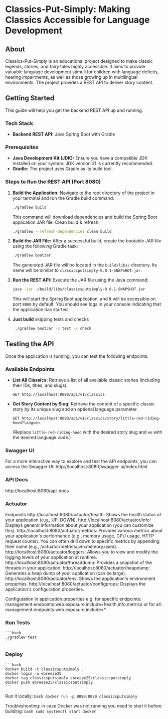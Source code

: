 # Classics-Put-Simply: Making Classics Accessible for Language Development

## About

Classics-Put-Simply is an educational project designed to make classic legends, stories, and fairy tales highly accessible. 
It aims to provide valuable language development stimuli for children with language deficits, hearing impairments, as well as those growing up in multilingual environments. 
The project provides a REST API to deliver story content.

## Getting Started

This guide will help you get the backend REST API up and running.

### Tech Stack

* **Backend REST API:** Java Spring Boot with Gradle

### Prerequisites

* **Java Development Kit (JDK):** Ensure you have a compatible JDK installed on your system. JDK version 21 is currently recommended.
* **Gradle:** The project uses Gradle as its build tool.

### Steps to Run the REST API (Port 8080)

1.  **Build the Application:**
    Navigate to the root directory of the project in your terminal and run the Gradle build command:

    ```bash
    ./gradlew build
    ```
    This command will download dependencies and build the Spring Boot application JAR file.
    Clean build & refresh:
    ```bash
    ./gradlew --refresh-dependencies clean build
    ```

2.  **Build the JAR File:**
    After a successful build, create the bootable JAR file using the following Gradle task:

    ```bash
    ./gradlew bootJar
    ```

    The generated JAR file will be located in the `build/libs/` directory. Its name will be similar to `classicsputsimply-0.0.1-SNAPSHOT.jar`.

3.  **Run the REST API:**
    Execute the JAR file using the Java command:

    ```bash
    java -jar ./build/libs/classicsputsimply-0.0.1-SNAPSHOT.jar
    ```

    This will start the Spring Boot application, and it will be accessible on port `8080` by default. 
You should see logs in your console indicating that the application has started.

4. **Just build** skipping tests and checks
   ```bash
    ./gradlew bootJar -x test -x check

    ```

## Testing the API

Once the application is running, you can test the following endpoints:

### Available Endpoints

* **List All Classics:** Retrieve a list of all available classic stories (including their IDs, titles, and slugs).
    ```
    GET http://localhost:8080/api/v1/classics
    ```

* **Get Story Content by Slug:** Retrieve the content of a specific classic story by its unique slug and an optional language parameter.
    ```
    GET http://localhost:8080/api/v1/classics/story/little-red-riding-hood?lang=en
    ```
  (Replace `little-red-riding-hood` with the desired story slug and `en` with the desired language code.)

### Swagger UI

For a more interactive way to explore and test the API endpoints, you can access the Swagger UI:
http://localhost:8080/swagger-ui/index.html

### API Docs

http://localhost:8080/api-docs

### Actuator
Endpoints
http://localhost:8080/actuator/health: Shows the health status of your application (e.g., UP, DOWN).
http://localhost:8080/actuator/info: Displays general information about your application (you can customize this).
http://localhost:8080/actuator/metrics: Provides various metrics about your application's performance (e.g., memory usage, CPU usage, HTTP request counts). You can often drill down to specific metrics by appending their name (e.g., /actuator/metrics/jvm.memory.used).
http://localhost:8080/actuator/loggers: Allows you to view and modify the logging levels of your application at runtime.
http://localhost:8080/actuator/threaddump: Provides a snapshot of the threads in your application.
http://localhost:8080/actuator/heapdump: Generates a heap dump of your application (can be large).
http://localhost:8080/actuator/env: Shows the application's environment properties.
http://localhost:8080/actuator/configprops: Displays the application's configuration properties.

Configutation in application.properties e.g. for specific endpoints:
management.endpoints.web.exposure.include=health,info,metrics
or for all:
management.endpoints.web.exposure.include=*

### Run Tests

    ```bash
    ./gradlew test
    ```

### Deploy

    ```bash
    docker build -t classicsputsimply .
    docker login -u ebreeze25
    docker tag classicsputsimply ebreeze25/classicsputsimply
    docker push ebreeze25/classicsputsimply
    ```

Run it locally: 
    ```bash
    docker run -p 8080:8080 classicsputsimply
      ```


Troubleshooting: in case Docker was not running you need to start it before building:
    ```bash
    sudo systemctl start docker
    ```

